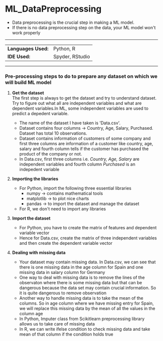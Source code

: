 # ML_DataPreprocessing
- Data preprocessing is the crucial step in making a ML model. 
- If there is no data preprocessing step on the data, your ML model won't work properly
<hr>


<table>
    <tr>
        <td><strong>Languages Used:</strong></td>
        <td>Python, R</td>
    </tr>
    <tr>
        <td><strong>IDE Used:</strong></td>
        <td>Spyder, RStudio</td>
    </tr>
</table>

<hr>

### Pre-processing steps to do to prepare any dataset on which we will build ML model

1. **Get the dataset** <br>
     The first step is always to get the dataset and try to understand dataset. Try to figure out what all are independent variables and       what are dependent variables.In ML, some independent variables are used to predict a depedent variable.
    
    - The name of the dataset I have taken is 'Data.csv'.
    - Dataset contains four columns -> Country, Age, Salary, Purchased. Dataset has total 10 observations.
    - Dataset contains information of customers of some company and first three columns are information of a customer like country, age,         salary and fourth column tells if the customer has purchased the product of the company or not.
    - In Data.csv, first three columns i.e. *Country, Age, Salary* are independent variables and fourth column *Purchased* is an          indepedent        variable
 
2. **Importing the libraries** 
    - For Python, import the following three essential libraries
        - numpy -> contains mathematical tools
        - matplotlib -> to plot nice charts
        - pandas -> to import the dataset and manage the dataset
     - For R, we don't need to import any libraries 
 
 3. **Import the dataset**
     - For Python, you have to create the matrix of features and dependent variable vector
     - Hence for Data.csv, create the matrix of three independent variables and then create the dependent variable vector
     
 4. **Dealing with missing data** 
    - Your dataset may contain missing data. In Data.csv, we can see that there is one missing data in the age column for Spain and one       missing data in salary column for Germany
    - One way to deal with missing data is to remove the lines of the observaton where there is some missing data but that can be        dangerous because the data set may contain crucial information. So it is quite dangerous to remove observation
    - Another way to handle missing data is to take the mean of the columns. So in age column where we have missing entry for Spain, we   will replace this missing data by the mean of all the values in the column age
    - In Python, Imputer class from Scikitlearn preprocessing library allows us to take care of missing data
    - In R, we can write ifelse condition to check missing data and take mean of that column if the condition holds true

     
    
